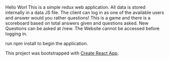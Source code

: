
Hello Worl
This is a simple redux web application. All data is stored internally in a data JS file. The client can log in as one of the available users and answer would you rather questions! This is a game and there is a scoreboard based on total answers given and questions asked. New Questions can be asked at /new. The Website cannot be accessed before logging in.


run npm install to begin the application.

This project was bootstrapped with [Create React App](https://github.com/facebook/create-react-app).


